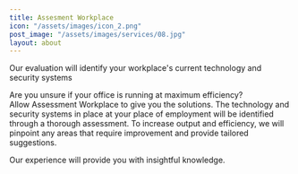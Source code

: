```yaml
---
title: Assesment Workplace
icon: "/assets/images/icon_2.png"
post_image: "/assets/images/services/08.jpg"
layout: about
---
```


<p>Our evaluation will identify your workplace's current technology and security systems</p>

<p>Are you unsure if your office is running at maximum efficiency? <br> Allow Assessment Workplace to give you the solutions. The technology and security systems in place at your place of employment will be identified through a thorough assessment. To increase output and efficiency, we will pinpoint any areas that require improvement and provide tailored suggestions. </p>
<p>Our experience will provide you with insightful knowledge.  </p>